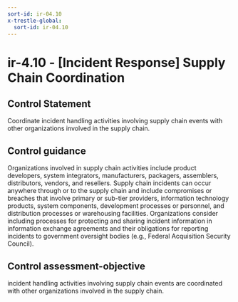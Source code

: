 ```yaml
---
sort-id: ir-04.10
x-trestle-global:
  sort-id: ir-04.10
---
```


# ir-4.10 - \[Incident Response\] Supply Chain Coordination

## Control Statement

Coordinate incident handling activities involving supply chain events with other organizations involved in the supply chain.

## Control guidance

Organizations involved in supply chain activities include product developers, system integrators, manufacturers, packagers, assemblers, distributors, vendors, and resellers. Supply chain incidents can occur anywhere through or to the supply chain and include compromises or breaches that involve primary or sub-tier providers, information technology products, system components, development processes or personnel, and distribution processes or warehousing facilities. Organizations consider including processes for protecting and sharing incident information in information exchange agreements and their obligations for reporting incidents to government oversight bodies (e.g., Federal Acquisition Security Council).

## Control assessment-objective

incident handling activities involving supply chain events are coordinated with other organizations involved in the supply chain.

